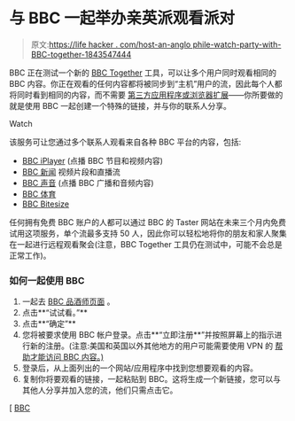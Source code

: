 # 与 BBC 一起举办亲英派观看派对

> 原文:[https://life hacker . com/host-an-anglo phile-watch-party-with-BBC-together-1843547444](https://lifehacker.com/host-an-anglophile-watch-party-with-bbc-together-1843547444)

BBC 正在测试一个新的 [BBC Together](https://www.bbc.co.uk/taster/pilots/bbc-together) 工具，可以让多个用户同时观看相同的 BBC 内容。你正在观看的任何内容都将被同步到“主机”用户的流，因此每个人都将同时看到相同的内容，而不需要 [第三方应用程序或浏览器扩展](https://lifehacker.com/watch-shows-on-hulu-disney-and-more-with-your-friends-1842924419)——你所要做的就是使用 BBC 一起创建一个特殊的链接，并与你的联系人分享。

Watch

该服务可让您通过多个联系人观看来自各种 BBC 平台的内容，包括:

*   [BBC iPlayer](https://www.bbc.co.uk/iplayer) (点播 BBC 节目和视频内容)
*   [BBC 新闻](https://www.bbc.com/news) 视频片段和直播流
*   [BBC 声音](https://www.bbc.co.uk/sounds) (点播 BBC 广播和音频内容)
*   [BBC 体育](https://www.bbc.com/sport)
*   [BBC Bitesize](https://www.bbc.co.uk/bitesize)

任何拥有免费 BBC 账户的人都可以通过 BBC 的 Taster 网站在未来三个月内免费试用这项服务，单个流最多支持 50 人，因此你可以轻松地将你的朋友和家人聚集在一起进行远程观看聚会(注意，BBC Together 工具仍在测试中，可能不会总是正常工作)。

### 如何一起使用 BBC

1.  一起去 [BBC 品酒师页面](https://www.bbc.co.uk/taster/pilots/bbc-together) 。
2.  点击**“试试看。”**
3.  点击**“确定”**
4.  您将被要求使用 BBC 帐户登录。点击**“立即注册**”并按照屏幕上的指示进行新的注册。(注意:美国和英国以外其他地方的用户可能需要使用 VPN 的 [帮助才能访问 BBC 内容。)](https://lifehacker.com/how-to-choose-a-vpn-1831320407)
5.  登录后，从上面列出的一个网站/应用程序中找到您想要观看的内容。
6.  复制你将要观看的链接，一起粘贴到 BBC。这将生成一个新链接，您可以与其他人分享并加入您的流，他们只需点击它。

[ [BBC](https://www.bbc.co.uk/taster/pilots/bbc-together)